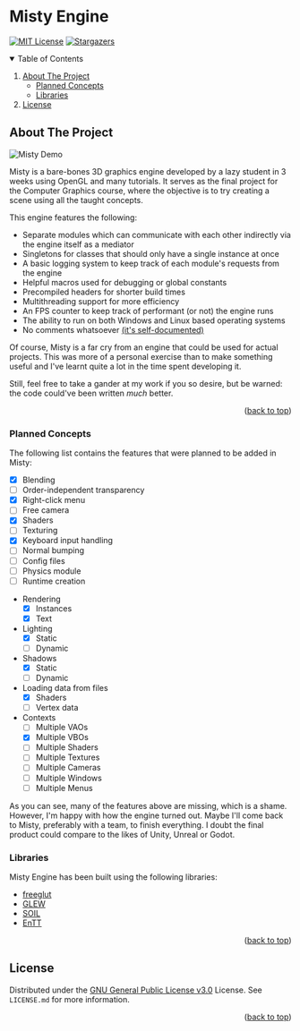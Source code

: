 <!--suppress HtmlDeprecatedAttribute -->
<div id="top"></div>

# Misty Engine

[![MIT License][license-shield]][license-url]
[![Stargazers][stars-shield]][stars-url]

<details open>
    <summary>Table of Contents</summary>
    <ol>
        <li>
            <a href="#about">About The Project</a>
            <ul>
                <li><a href="#concepts">Planned Concepts</a></li>
                <li><a href="#libraries">Libraries</a></li>
            </ul>
        </li>
        <li><a href="#license">License</a></li>
    </ol>
</details>


<div id="about"></div>

## About The Project

![Misty Demo](demo/Misty-Demo.gif)

Misty is a bare-bones 3D graphics engine developed by a lazy student in 3 weeks using OpenGL and many tutorials.
It serves as the final project for the Computer Graphics course, where the objective is to try creating a scene using all the taught concepts.

This engine features the following:
* Separate modules which can communicate with each other indirectly via the engine itself as a mediator
* Singletons for classes that should only have a single instance at once
* A basic logging system to keep track of each module's requests from the engine
* Helpful macros used for debugging or global constants
* Precompiled headers for shorter build times
* Multithreading support for more efficiency
* An FPS counter to keep track of performant (or not) the engine runs
* The ability to run on both Windows and Linux based operating systems
* No comments whatsoever [(it's self-documented)](https://preview.redd.it/ntpdw49i7vm41.png?width=960&crop=smart&auto=webp&s=731d2584d06f8b7682551f48f6caf9b0d8f5ff20)

Of course, Misty is a far cry from an engine that could be used for actual projects.
This was more of a personal exercise than to make something useful and I've learnt quite a lot in the time spent developing it.

Still, feel free to take a gander at my work if you so desire, but be warned: the code could've been written _much_ better.

<p align="right">(<a href="#top">back to top</a>)</p>


<div id="concepts"></div>

### Planned Concepts

The following list contains the features that were planned to be added in Misty:
- [x] Blending
- [ ] Order-independent transparency
- [x] Right-click menu
- [ ] Free camera
- [x] Shaders
- [ ] Texturing
- [x] Keyboard input handling
- [ ] Normal bumping
- [ ] Config files
- [ ] Physics module
- [ ] Runtime creation
* Rendering
  - [x] Instances
  - [x] Text
* Lighting
  - [x] Static
  - [ ] Dynamic
* Shadows
  - [x] Static
  - [ ] Dynamic
* Loading data from files
  - [x] Shaders
  - [ ] Vertex data
* Contexts
  - [ ] Multiple VAOs
  - [x] Multiple VBOs
  - [ ] Multiple Shaders
  - [ ] Multiple Textures
  - [ ] Multiple Cameras
  - [ ] Multiple Windows
  - [ ] Multiple Menus

As you can see, many of the features above are missing, which is a shame.
However, I'm happy with how the engine turned out.
Maybe I'll come back to Misty, preferably with a team, to finish everything.
I doubt the final product could compare to the likes of Unity, Unreal or Godot.


<div id="libraries"></div>

### Libraries

Misty Engine has been built using the following libraries:

* [freeglut](https://www.transmissionzero.co.uk/software/freeglut-devel/)
* [GLEW](http://glew.sourceforge.net/)
* [SOIL](https://github.com/littlstar/soil)
* [EnTT](https://github.com/skypjack/entt)

<p align="right">(<a href="#top">back to top</a>)</p>


<div id="license"></div>

## License

Distributed under the [GNU General Public License v3.0](https://choosealicense.com/licenses/gpl-3.0/) License.
See `LICENSE.md` for more information.

<p align="right">(<a href="#top">back to top</a>)</p>


[license-shield]: https://img.shields.io/github/license/bUsernameIsUnavailable/Misty-Engine?style=for-the-badge
[license-url]: https://github.com/bUsernameIsUnavailable/Misty-Engine/blob/master/LICENSE.md
[stars-shield]: https://img.shields.io/github/stars/bUsernameIsUnavailable/Misty-Engine?style=for-the-badge
[stars-url]: https://github.com/bUsernameIsUnavailable/Misty-Engine/stargazers
